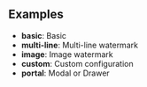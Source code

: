 ## Examples

- **basic**: Basic
- **multi-line**: Multi-line watermark
- **image**: Image watermark
- **custom**: Custom configuration
- **portal**: Modal or Drawer
